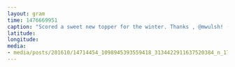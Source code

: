 ```yaml
---
layout: gram
time: 1476669951
caption: "Scored a sweet new topper for the winter. Thanks , @mwulsh! (You were right, @michaelallenbrooks)"
latitude: 
longitude: 
media:
- media/posts/201610/14714454_1098945393559418_3134422911637520384_n_17853195667081028.jpg
---
```

